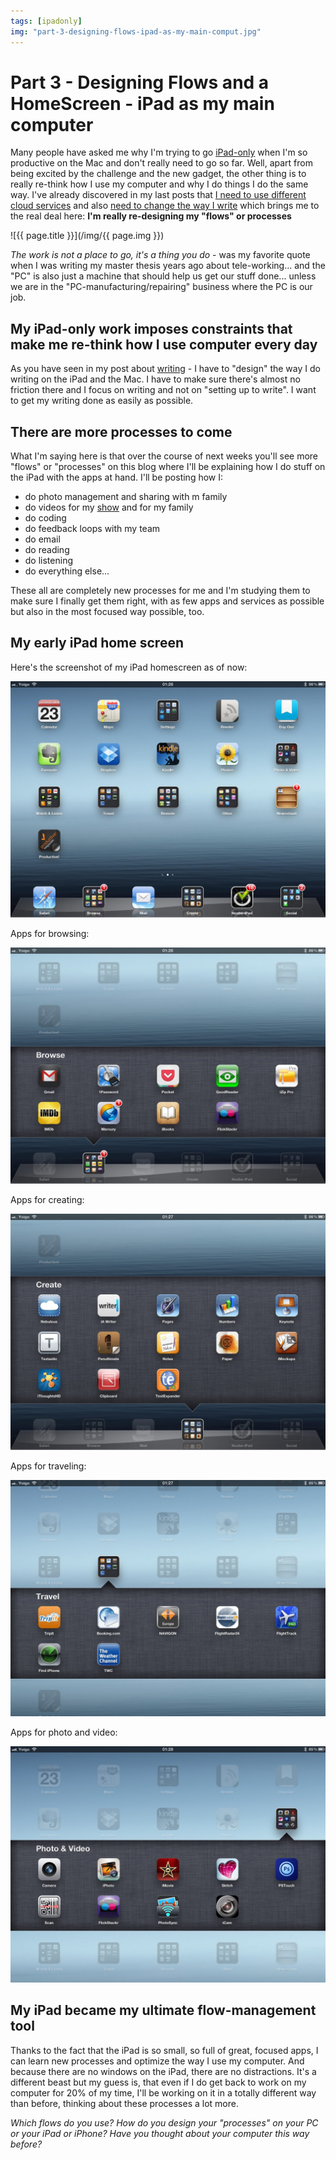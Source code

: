 ```yaml
---
tags: [ipadonly]
img: "part-3-designing-flows-ipad-as-my-main-comput.jpg"
---
```


# Part 3 - Designing Flows and a HomeScreen - iPad as my main computer

Many people have asked me why I'm trying to go [iPad-only](/ipad-as-my-main-computer-prologue) when I'm so productive on the Mac and don't really need to go so far. Well, apart from being excited by the challenge and the new gadget, the other thing is to really re-think how I use my computer and why I do things I do the same way. I've already discovered in my last posts that [I need to use different cloud services](/part-1-the-clouds-ipad-as-my-main-computer) and also [need to change the way I write](/part-2-writing-ipad-as-my-main-computer) which brings me to the real deal here: **I'm really re-designing my "flows" or processes**  


<!--More-->

![{{ page.title }}](/img/{{ page.img }})


_The work is not a place to go, it's a thing you do_ - was my favorite quote when I was writing my master thesis years ago about tele-working... and the "PC" is also just a machine that should help us get our stuff done... unless we are in the "PC-manufacturing/repairing" business where the PC is our job.

## My iPad-only work imposes constraints that make me re-think how I use computer every day

As you have seen in my post about [writing](/part-2-writing-ipad-as-my-main-computer) - I have to "design" the way I do writing on the iPad and the Mac. I have to make sure there's almost no friction there and I focus on writing and not on "setting up to write". I want to get my writing done as easily as possible.

## There are more processes to come

What I'm saying here is that over the course of next weeks you'll see more "flows" or "processes" on this blog where I'll be explaining how I do stuff on the iPad with the apps at hand. I'll be posting how I:

  * do photo management and sharing with m family
  * do videos for my [show](/magazine/) and for my family
  * do coding
  * do feedback loops with my team
  * do email
  * do reading
  * do listening
  * do everything else...

These all are completely new processes for me and I'm studying them to make sure I finally get them right, with as few apps and services as possible but also in the most focused way possible, too.

## My early iPad home screen

Here's the screenshot of my iPad homescreen as of now:

![{{ page.title }} 2](/img/part-3-designing-flows-ipad-as-my-main-comput-2.jpg)

Apps for browsing:

![{{ page.title }} 3](/img/part-3-designing-flows-ipad-as-my-main-comput-3.jpg)

Apps for creating:

![{{ page.title }} 4](/img/part-3-designing-flows-ipad-as-my-main-comput-4.jpg)

Apps for traveling:

![{{ page.title }} 5](/img/part-3-designing-flows-ipad-as-my-main-comput-5.jpg)

Apps for photo and video:

![{{ page.title }} 6](/img/part-3-designing-flows-ipad-as-my-main-comput-6.jpg)

## My iPad became my ultimate flow-management tool

Thanks to the fact that the iPad is so small, so full of great, focused apps, I can learn new processes and optimize the way I use my computer. And because there are no windows on the iPad, there are no distractions. It's a different beast but my guess is, that even if I do get back to work on my computer for 20% of my time, I'll be working on it in a totally different way than before, thinking about these processes a lot more.

_Which flows do you use? How do you design your "processes" on your PC or your iPad or iPhone? Have you thought about your computer this way before?_


[n]: https://michael.gratis/nozbe